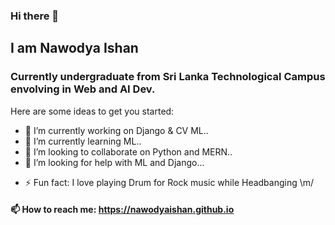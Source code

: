 ### Hi there 👋

## I am Nawodya Ishan

### Currently undergraduate from Sri Lanka Technological Campus envolving in Web and AI Dev.

Here are some ideas to get you started:

- 🔭 I’m currently working on Django & CV ML..
- 🌱 I’m currently learning ML..
- 👯 I’m looking to collaborate on Python and MERN..
- 🤔 I’m looking for help with ML and Django...
<!-- - 💬 Ask me about ... 
- 😄 Pronouns: ... --->
- ⚡ Fun fact: I love playing Drum for Rock music while Headbanging \m/

#### 📫 How to reach me: https://nawodyaishan.github.io




